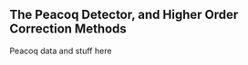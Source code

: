 ## The Peacoq Detector, and Higher Order Correction Methods

Peacoq data and stuff here


<span class="bokeh" path="../code/test_1"></span>